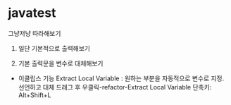 # javatest
그냥저냥 따라해보기

1. 일단 기본적으로 출력해보기

2. 기본 출력문을 변수로 대체해보기

* 이클립스 기능 Extract Local Variable : 원하는 부분을 자동적으로 변수로 지정. 선언하고 대체
드래그 후 우클릭-refactor-Extract Local Variable
단축키: Alt+Shift+L